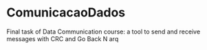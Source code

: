 # ComunicacaoDados
Final task of Data Communication course: a tool to send and receive messages with CRC and Go Back N arq
